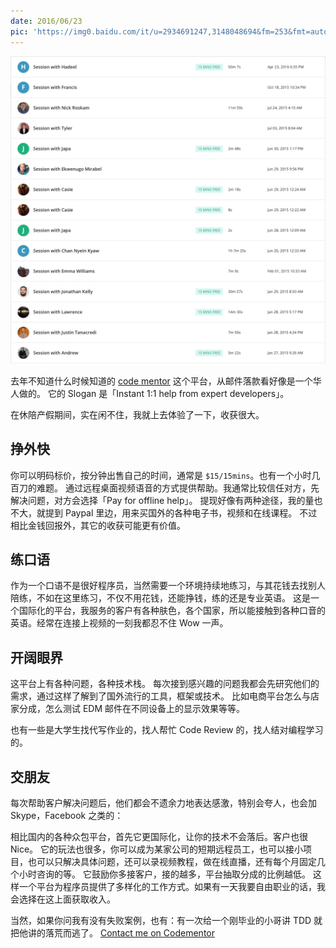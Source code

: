 ```yaml
---
date: 2016/06/23
pic: 'https://img0.baidu.com/it/u=2934691247,3148048694&fm=253&fmt=auto&app=138&f=JPEG?w=640&h=291'
---
```


<img src='/_image/Capture-2022-11-20-212249.png' />

去年不知道什么时候知道的 [code mentor](https://www.codementor.io) 这个平台，从邮件落款看好像是一个华人做的。
它的 Slogan 是「Instant 1:1 help from expert developers」。

在休陪产假期间，实在闲不住，我就上去体验了一下，收获很大。

## 挣外快
你可以明码标价，按分钟出售自己的时间，通常是 `$15/15mins`。也有一个小时几百刀的难题。
通过远程桌面视频语音的方式提供帮助。我通常比较信任对方，先解决问题，对方会选择「Pay for offline help」。
提现好像有两种途径，我的量也不大，就提到 Paypal 里边，用来买国外的各种电子书，视频和在线课程。
不过相比金钱回报外，其它的收获可能更有价值。

## 练口语
作为一个口语不是很好程序员，当然需要一个环境持续地练习，与其花钱去找别人陪练，不如在这里练习，不仅不用花钱，还能挣钱，练的还是专业英语。
这是一个国际化的平台，我服务的客户有各种肤色，各个国家，所以能接触到各种口音的英语。经常在连接上视频的一刻我都忍不住 Wow 一声。

## 开阔眼界
这平台上有各种问题，各种技术栈。
每次接到感兴趣的问题我都会先研究他们的需求，通过这样了解到了国外流行的工具，框架或技术。
比如电商平台怎么与店家分成，怎么测试 EDM 邮件在不同设备上的显示效果等等。

也有一些是大学生找代写作业的，找人帮忙 Code Review 的，找人结对编程学习的。

## 交朋友
每次帮助客户解决问题后，他们都会不遗余力地表达感激，特别会夸人，也会加 Skype，Facebook 之类的：

相比国内的各种众包平台，首先它更国际化，让你的技术不会落后。客户也很 Nice。
它的玩法也很多，你可以成为某家公司的短期远程员工，也可以接小项目，也可以只解决具体问题，还可以录视频教程，做在线直播，还有每个月固定几个小时咨询的等。
它鼓励你多接客户，接的越多，平台抽取分成的比例越低。
这样一个平台为程序员提供了多样化的工作方式。如果有一天我要自由职业的话，我会选择在这上面获取收入。

当然，如果你问我有没有失败案例，也有：有一次给一个刚毕业的小哥讲 TDD 就把他讲的落荒而逃了。
[Contact me on Codementor](https://www.codementor.io/seabornlee?utm_source=github&utm_medium=button&utm_term=seabornlee&utm_campaign=github)

